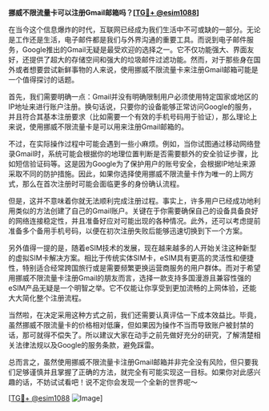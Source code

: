 **挪威不限流量卡可以注册Gmail邮箱吗？[[TG💪+ @esim1088](https://t.me/s/esim1088)]**

在当今这个信息爆炸的时代，互联网已经成为我们生活中不可或缺的一部分。无论是工作还是生活，电子邮件都是我们与外界沟通的重要工具。而说到电子邮件服务，Google推出的Gmail无疑是最受欢迎的选择之一。它不仅功能强大、界面友好，还提供了超大的存储空间和强大的垃圾邮件过滤功能。然而，对于那些身在国外或者想要尝试新鲜事物的人来说，使用挪威不限流量卡来注册Gmail邮箱可能是一个值得探讨的话题。

首先，我们需要明确一点：Gmail并没有明确限制用户必须使用特定国家或地区的IP地址来进行账户注册。换句话说，只要你的设备能够正常访问Google的服务，并且符合其基本注册要求（比如需要一个有效的手机号码用于验证），那么理论上来说，使用挪威不限流量卡是可以用来注册Gmail邮箱的。

不过，在实际操作过程中可能会遇到一些小麻烦。例如，当你试图通过移动网络登录Gmail时，系统可能会根据你的地理位置判断是否需要额外的安全验证步骤，比如短信验证码等。这是因为Google为了保护用户的账号安全，会根据IP地址来源采取不同的防护措施。因此，如果你选择使用挪威不限流量卡作为唯一的上网方式，那么在首次注册时可能会面临更多的身份确认流程。

但是，这并不意味着你就无法顺利完成注册过程。事实上，许多用户已经成功地利用类似的方法创建了自己的Gmail账户。关键在于你需要确保自己的设备具备良好的网络连接稳定性，并且准备好应对可能出现的各种情况。此外，还可以考虑提前准备多个备用手机号码，以便在初次注册失败后能够迅速切换到下一个方案。

另外值得一提的是，随着eSIM技术的发展，现在越来越多的人开始关注这种新型的虚拟SIM卡解决方案。相比于传统实体SIM卡，eSIM具有更高的灵活性和便捷性，特别适合经常跨国旅行或是需要频繁更换运营商服务的用户群体。而对于希望用挪威不限流量卡注册Gmail的朋友而言，选择一款支持多国漫游且兼容性强的eSIM产品无疑是一个明智之举。它不仅能让你享受到更加流畅的上网体验，还能大大简化整个注册流程。

当然啦，在决定采用这种方式之前，我们还需要认真评估一下成本效益比。毕竟，虽然挪威不限流量卡的价格相对低廉，但如果因为操作不当而导致账户被封禁的话，那可就得不偿失了。所以建议大家在动手之前先做好充分的研究，了解清楚相关法律法规以及Google的服务条款，避免踩雷。

总而言之，虽然使用挪威不限流量卡注册Gmail邮箱并非完全没有风险，但只要我们足够谨慎并且掌握了正确的方法，就完全有可能实现这一目标。如果你对此感兴趣的话，不妨试试看吧！说不定你会发现一个全新的世界呢～

[[TG💪+ @esim1088](https://t.me/s/esim1088) ![Image](https://i.postimg.cc/4NQfJmqS/Snipaste-2025-05-13-00-14-12.png)]